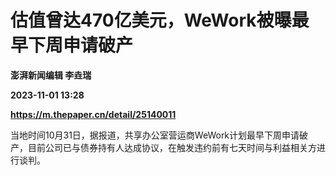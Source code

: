 # 估值曾达470亿美元，WeWork被曝最早下周申请破产
**澎湃新闻编辑 李垚瑞**

**2023-11-01 13:28**

**https://m.thepaper.cn/detail/25140011**

当地时间10月31日，据报道，共享办公室营运商WeWork计划最早下周申请破产，目前公司已与债券持有人达成协议，在触发违约前有七天时间与利益相关方进行谈判。